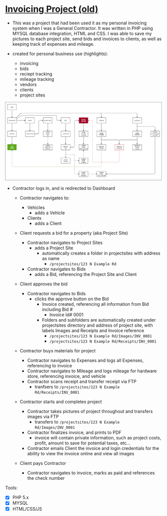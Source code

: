 # [Invoicing Project (old)](https://github.com/jcampbell18/php_invoicing-old)

- This was a project that had been used it as my personal invoicing system when I was a General Contractor. It was written in PHP using MYSQL database integration, HTML and CSS. I was able to save my pictures to each project site, send bids and invoices to clients, as well as keeping track of expenses and mileage.

- created for personal business use (highlights):
  - invoicing
  - bids
  - reciept tracking
  - mileage tracking
  - vendors
  - clients
  - project sites

![DrawIO](https://github.com/jcampbell18/php_invoicing-old/blob/main/invoicing_system.png)

- Contractor logs in, and is redirected to Dashboard
  - Contractor navigates to:
    - Vehicles
      - adds a Vehicle
    - Clients
      - adds a Client
  
  - Client requests a bid for a property (aka Project Site)
    - Contractor navigates to Project Sites
      - adds a Project Site
        - automatically creates a folder in projectsites with address as name
          - `/projectsites/123 N Example Rd`
    - Contractor navigates to Bids
      - adds a Bid, referencing the Project Site and Client

  - Client approves the bid
    - Contractor navigates to Bids
      - clicks the approve button on the Bid
        - Invoice created, referencing all information from Bid including Bid #
          - Invoice Id# 0001
        - Folders and subfolders are automatically created under projectsites directory and address of project site, with labels Images and Receipts and Invoice reference
          - `/projectsites/123 N Example Rd/Images/INV_0001`
          - `/projectsites/123 N Example Rd/Receipts/INV_0001`

  - Contractor buys materials for project
    - Contractor navigates to Expenses and logs all Expenses, referencing to invoice
    - Contractor navigates to Mileage and logs mileage for hardware store, referencing invoice, and vehicle
    - Contractor scans receipt and transfer receipt via FTP
      - tranfsers to `/projectsites/123 N Example Rd/Receipts/INV_0001`
  - Contractor starts and completes project
    - Contractor takes pictures of project throughout and transfers images via FTP
      - transfers to `/projectsites/123 N Example Rd/Images/INV_0001`
    - Contractor finalizes invoice, and prints to PDF
      - invoice will contain private information, such as project costs, profit, amount to save for potential taxes, etc...
    - Contractor emails Client the invoice and login credentials for the ability to view the invoice online and view all images

  - Client pays Contractor
    - Contractor navigates to invoice, marks as paid and references the check number


Tools:  
- [x] PHP 5.x
- [x] MYSQL
- [x] HTML/CSS/JS
